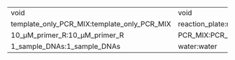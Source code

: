 ||||
|----|----|----|
|void|void|void|
|template_only_PCR_MIX:template_only_PCR_MIX|reaction_plate:reaction_plate|water_for_template_only_PCR_MIX:water_for_template_only_PCR_MIX|
|10_μM_primer_R:10_μM_primer_R|PCR_MIX:PCR_MIX|96_well_PCR_plate:96_well_PCR_plate|
|1_sample_DNAs:1_sample_DNAs|water:water|10_μM_primer_F:10_μM_primer_F|
